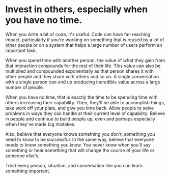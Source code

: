 # Invest in others, especially when you have no time.

When you write a bit of code, it's useful. Code can have far-reaching impact, particularly if you're working on something that is reused by a lot of other people or on a system that helps a large number of users perform an important task.

When you spend time with another person, the value of what they gain from that interaction compounds for the rest of their life.
This value can also be multiplied and compounded exponentially as that person shares it with other people and they share with others and so on.
A single conversation with a single person can end up producing incredible value across a large number of people. 

When you have no time, that is exactly the time to be spending time with others increasing their capability.
Then, they'll be able to accomplish things, take work off your plate, and give you time back.
Allow people to solve problems in ways they can handle at their current level of capability.
Believe in people and continue to build people up, even and perhaps especially when they've made big mistakes.

Also, believe that everyone knows something you don't, something you need to know to be successful. In the same way, believe that everyone needs to know something you know.
You never know when you'll say something or hear something that will change the course of your life or someone else's.

Treat every person, situation, and conversation like you can learn something important.